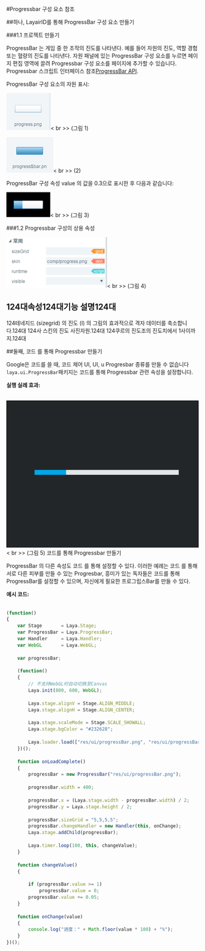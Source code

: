 #Progressbar 구성 요소 참조



##하나, LayairID를 통해 ProgressBar 구성 요소 만들기

###1.1 프로젝트 만들기

ProgressBar 는 게임 중 한 조작의 진도를 나타낸다. 예를 들어 자원의 진도, 역할 경험 또는 혈량의 진도를 나타낸다.
자원 패널에 있는 ProgressBar 구성 요소를 누르면 페이지 편집 영역에 끌려 Progressbar 구성 요소를 페이지에 추가할 수 있습니다.
Progressbar 스크립트 인터페이스 참조[ProgressBar API](http://layaair.ldc.layabox.com/api/index.html?category=Core&class=laya.ui.ProgressBar).

ProgressBar 구성 요소의 자원 표시:

​![图片0.png](img/1.png)< br >>
(그림 1)

​![图片0.png](img/2.png)< br >>
(2)

ProgressBar 구성 속성 value 의 값을 0.3으로 표시한 후 다음과 같습니다:

​![图片0.png](img/3.png)< br >>
(그림 3)



  



###1.2 Progressbar 구성의 상용 속성

​![图片0.png](img/4.png)< br >>
(그림 4)

124대**속성**124대**기능 설명**124대
------------------------------------------------------------------------------------------------------------------------------------------------------------------------------------------------------------------------
124테네지드 (sizegrid) 의 진도 (I) 의 그림의 효과적으로 격자 데이터를 축소합니다.124대
124사 스킨의 진도 사진자원.124대
124쿠르의 진도조의 진도치에서 1사이까지.124대



 



##둘째, 코드 를 통해 Progressbar 만들기

Google은 코드를 쓸 때, 코드 제어 UI, UI, u Progresbar 종류를 만들 수 없습니다`laya.ui.ProgressBar`패키지는 코드를 통해 Progressbar 관련 속성을 설정합니다.

**실행 실례 효과:**

​	![5](gif/1.gif)< br >>
(그림 5) 코드를 통해 Progressbar 만들기

ProgressBar 의 다른 속성도 코드 를 통해 설정할 수 있다. 이러한 예례는 코드 를 통해 서로 다른 피부를 만들 수 있는 Progresbar, 흥미가 있는 독자들은 코드를 통해 ProgressBar를 설정할 수 있으며, 자신에게 필요한 프로그립스Bar를 만들 수 있다.

**예시 코드:**


```javascript

(function()
{
	var Stage       = Laya.Stage;
	var ProgressBar = Laya.ProgressBar;
	var Handler     = Laya.Handler;
	var WebGL       = Laya.WebGL;

	var progressBar;

	(function()
	{
		// 不支持WebGL时自动切换至Canvas
		Laya.init(800, 600, WebGL);

		Laya.stage.alignV = Stage.ALIGN_MIDDLE;
		Laya.stage.alignH = Stage.ALIGN_CENTER;

		Laya.stage.scaleMode = Stage.SCALE_SHOWALL;
		Laya.stage.bgColor = "#232628";

		Laya.loader.load(["res/ui/progressBar.png", "res/ui/progressBar$bar.png"], Handler.create(this, onLoadComplete));
	})();

	function onLoadComplete()
	{
		progressBar = new ProgressBar("res/ui/progressBar.png");

		progressBar.width = 400;

		progressBar.x = (Laya.stage.width - progressBar.width) / 2;
		progressBar.y = Laya.stage.height / 2;

		progressBar.sizeGrid = "5,5,5,5";
		progressBar.changeHandler = new Handler(this, onChange);
		Laya.stage.addChild(progressBar);

		Laya.timer.loop(100, this, changeValue);
	}

	function changeValue()
	{

		if (progressBar.value >= 1)
			progressBar.value = 0;
		progressBar.value += 0.05;
	}

	function onChange(value)
	{
		console.log("进度：" + Math.floor(value * 100) + "%");
	}
})();
```


